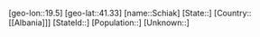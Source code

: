 ﻿---
location: [41.33,19.5]
type: City
tags:
- geo/City


SpocWebEntityId: 34011
isDeleted: false
confidential: public

---
[geo-lon::19.5]
[geo-lat::41.33]
[name::Schiak]
[State::]
[Country::[[Albania]]]
[StateId::]
[Population::]
[Unknown::]

